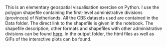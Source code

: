 This is an elementary geospatial visualisation exercise on Python. I use the polygon shapefile containing the first-level administrative divisions (provinces) of Netherlands. All the CBS datasets used are contained in the Data folder. The direct link to the shapefile is given in the notebook. The shapefile description, other formats and shapefiles with other administrative divisions can be found [here](https://maps.princeton.edu/catalog/stanford-st293bj4601). In the output folder, the html files as well as GIFs of the interactive plots can be found.
